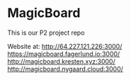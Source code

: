 # MagicBoard

This is our P2 project repo

Website at:
http://64.227.121.226:3000/ <br>
https://magicboard.fagerlund.io:3000/ <br>
http://magicboard.kresten.xyz:3000/ <br>
http://magicboard.nygaard.cloud:3000/
